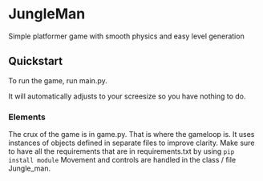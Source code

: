 # JungleMan

Simple platformer game with smooth physics and easy level generation

## Quickstart

To run the game, run main.py.

It will automatically adjusts to your screesize so you have nothing to do.

### Elements

The crux of the game is in game.py. That is where the gameloop is. It uses instances of objects defined in separate
files to improve clarity. Make sure to have all the requirements that are in requirements.txt by
using `pip install module`
Movement and controls are handled in the class / file Jungle_man.

